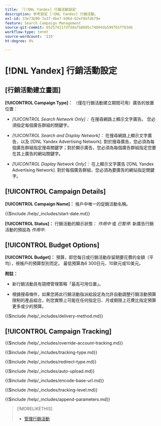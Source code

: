 ```yaml
---
title: 『[!DNL Yandex] 行銷活動設定'
description: 參考設定 [!DNL Yandex] 行銷活動。
exl-id: 33e73b90-7a37-4be7-b96d-02ef8bfdb79e
feature: Search Campaign Management
source-git-commit: 052574217d7ddafb8895c74094da5997b5ff83db
workflow-type: tm+mt
source-wordcount: '215'
ht-degree: 0%

---
```


# [!DNL Yandex] 行銷活動設定

## \[行銷活動建立畫面\]

**[!UICONTROL Campaign Type]：** （僅在行銷活動建立期間可用）廣告的放置位置：

* *[!UICONTROL Search Network Only]：* 在搜尋網路上顯示文字廣告。 您必須指定每個廣告群組的關鍵字。

* *[!UICONTROL Search and Display Network]：* 在搜尋網路上顯示文字廣告，以及 [!DNL Yandex Advertising Network]. 對於搜尋廣告，您必須為每個廣告群組指定搜尋關鍵字；對於顯示廣告，您必須為每個廣告群組指定您要在其上廣告的網站關鍵字。

* *[!UICONTROL Display Network Only]：* 在上顯示文字廣告 [!DNL Yandex Advertising Network]. 對於每個廣告群組，您必須為要廣告的網站指定關鍵字。

## [!UICONTROL Campaign Details]

**[!UICONTROL Campaign Name]：** 帳戶中唯一的促銷活動名稱。

<!-- **[!UICONTROL Start date]:** -->

{{$include /help/_includes/start-date.md}}

**[!UICONTROL Status]：** 行銷活動的顯示狀態： *作用中* 或 *已暫停*. 新廣告行銷活動的預設為 *作用中*.

## [!UICONTROL Budget Options]

**[!UICONTROL Budget]：** 預算，即您每日或行銷活動存留期要花費的金額（平均），視帳戶的預算型別而定。 最低預算為6 300日元、10歐元或10美元。

**附註：**

* 新行銷活動具有競標管理策略「最高可用位置」。

* 根據搜尋條件，如果您將此行銷活動指派給設定為允許自動調整行銷活動預算限制的產品組合，則您實際上可能在任何指定日、月或期限上花費比指定預算更多或少的預算。

<!-- **[!UICONTROL Delivery Method]:** -->

{{$include /help/_includes/delivery-method.md}}

## [!UICONTROL Campaign Tracking]

<!-- **[!UICONTROL Override Account Tracking]:** -->

{{$include /help/_includes/override-account-tracking.md}}

<!-- **[!UICONTROL Tracking Type]:** -->

{{$include /help/_includes/tracking-type.md}}

<!-- **[!UICONTROL Redirect Type]:** -->

{{$include /help/_includes/redirect-type.md}}

<!-- **[!UICONTROL Auto Upload]:** -->

{{$include /help/_includes/auto-upload.md}}

<!-- **[!UICONTROL Encode Base URL]:** -->

{{$include /help/_includes/encode-base-url.md}}

<!-- **[!UICONTROL Tracking Level]:** -->

{{$include /help/_includes/tracking-level.md}}

<!-- **[!UICONTROL Append Parameters]:** -->

{{$include /help/_includes/append-parameters.md}}

>[!MORELIKETHIS]
>
>* [管理行銷活動](/help/search-social-commerce/campaign-management/campaigns/campaign-manage.md)
